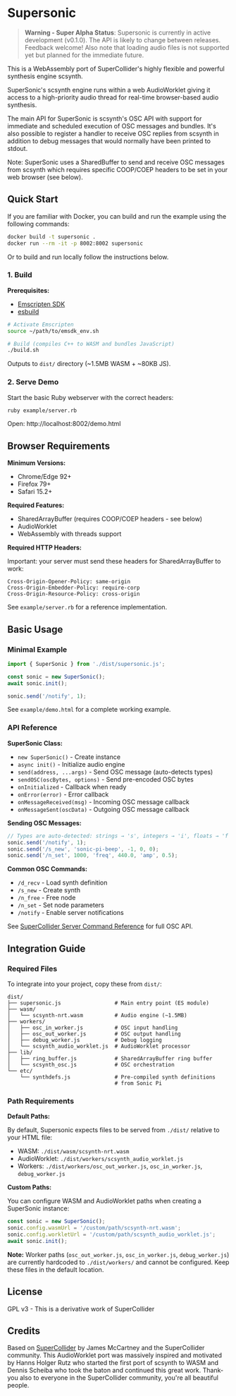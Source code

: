 # Supersonic

> **Warning - Super Alpha Status**: Supersonic is currently in active development (v0.1.0). The API is likely to change between releases. Feedback welcome! Also note that loading audio files is not supported yet but planned for the immediate future.

This is a WebAssembly port of SuperCollider's highly flexible and powerful synthesis engine scsynth.

SuperSonic's scsynth engine runs within a web AudioWorklet giving it access to a high-priority audio thread for real-time browser-based audio synthesis.

The main API for SuperSonic is scsynth's OSC API with support for immediate and scheduled execution of OSC messages and bundles. It's also possible to register a handler to receive OSC replies from scsynth in addition to debug messages that would normally have been printed to stdout.

Note: SuperSonic uses a SharedBuffer to send and receive OSC messages from scsynth which requires specific COOP/COEP headers to be set in your web browser (see below).


## Quick Start

If you are familiar with Docker, you can build and run the example using the following commands:

```bash
docker build -t supersonic .
docker run --rm -it -p 8002:8002 supersonic
```

Or to build and run locally follow the instructions below.

### 1. Build

**Prerequisites:**
- [Emscripten SDK](https://emscripten.org/docs/getting_started/downloads.html)
- [esbuild](https://esbuild.github.io/)

```bash
# Activate Emscripten
source ~/path/to/emsdk_env.sh

# Build (compiles C++ to WASM and bundles JavaScript)
./build.sh
```

Outputs to `dist/` directory (~1.5MB WASM + ~80KB JS).

### 2. Serve Demo

Start the basic Ruby webserver with the correct headers:

```bash
ruby example/server.rb
```

Open: http://localhost:8002/demo.html

## Browser Requirements

**Minimum Versions:**
- Chrome/Edge 92+
- Firefox 79+
- Safari 15.2+

**Required Features:**
- SharedArrayBuffer (requires COOP/COEP headers - see below)
- AudioWorklet
- WebAssembly with threads support

**Required HTTP Headers:**

Important: your server must send these headers for SharedArrayBuffer to work:

```
Cross-Origin-Opener-Policy: same-origin
Cross-Origin-Embedder-Policy: require-corp
Cross-Origin-Resource-Policy: cross-origin
```

See `example/server.rb` for a reference implementation.

## Basic Usage

### Minimal Example

```javascript
import { SuperSonic } from './dist/supersonic.js';

const sonic = new SuperSonic();
await sonic.init();

sonic.send('/notify', 1);
```

See `example/demo.html` for a complete working example.

### API Reference

**SuperSonic Class:**
- `new SuperSonic()` - Create instance
- `async init()` - Initialize audio engine
- `send(address, ...args)` - Send OSC message (auto-detects types)
- `sendOSC(oscBytes, options)` - Send pre-encoded OSC bytes
- `onInitialized` - Callback when ready
- `onError(error)` - Error callback
- `onMessageReceived(msg)` - Incoming OSC message callback
- `onMessageSent(oscData)` - Outgoing OSC message callback

**Sending OSC Messages:**
```javascript
// Types are auto-detected: strings → 's', integers → 'i', floats → 'f'
sonic.send('/notify', 1);
sonic.send('/s_new', 'sonic-pi-beep', -1, 0, 0);
sonic.send('/n_set', 1000, 'freq', 440.0, 'amp', 0.5);
```

**Common OSC Commands:**
- `/d_recv` - Load synth definition
- `/s_new` - Create synth
- `/n_free` - Free node
- `/n_set` - Set node parameters
- `/notify` - Enable server notifications

See [SuperCollider Server Command Reference](https://doc.sccode.org/Reference/Server-Command-Reference.html) for full OSC API.

## Integration Guide

### Required Files

To integrate into your project, copy these from `dist/`:

```
dist/
├── supersonic.js                 # Main entry point (ES module)
├── wasm/
│   └── scsynth-nrt.wasm          # Audio engine (~1.5MB)
├── workers/
│   ├── osc_in_worker.js          # OSC input handling
│   ├── osc_out_worker.js         # OSC output handling
│   ├── debug_worker.js           # Debug logging
│   └── scsynth_audio_worklet.js  # AudioWorklet processor
├── lib/
│   ├── ring_buffer.js            # SharedArrayBuffer ring buffer
│   └── scsynth_osc.js            # OSC orchestration
└── etc/
    └── synthdefs.js              # Pre-compiled synth definitions
                                  # from Sonic Pi
```

### Path Requirements

**Default Paths:**

By default, Supersonic expects files to be served from `./dist/` relative to your HTML file:
- WASM: `./dist/wasm/scsynth-nrt.wasm`
- AudioWorklet: `./dist/workers/scsynth_audio_worklet.js`
- Workers: `./dist/workers/osc_out_worker.js`, `osc_in_worker.js`, `debug_worker.js`

**Custom Paths:**

You can configure WASM and AudioWorklet paths when creating a SuperSonic instance:

```javascript
const sonic = new SuperSonic();
sonic.config.wasmUrl = '/custom/path/scsynth-nrt.wasm';
sonic.config.workletUrl = '/custom/path/scsynth_audio_worklet.js';
await sonic.init();
```

**Note:** Worker paths (`osc_out_worker.js`, `osc_in_worker.js`, `debug_worker.js`) are currently hardcoded to `./dist/workers/` and cannot be configured. Keep these files in the default location.


## License

GPL v3 - This is a derivative work of SuperCollider

## Credits

Based on [SuperCollider](https://supercollider.github.io/) by James McCartney and the SuperCollider community. This AudioWorklet port was massively inspired and motivated by
Hanns Holger Rutz who started the first port of scsynth to WASM and Dennis Scheiba who took the baton and continued this great work. Thank-you also to everyone in the SuperCollider community, you're all beautiful people.